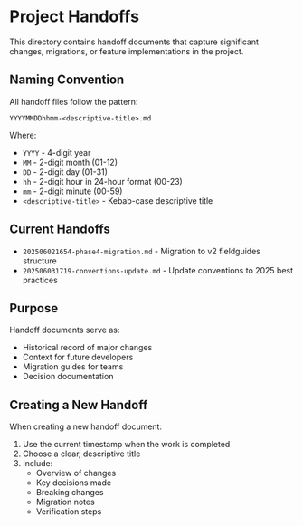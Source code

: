 # Project Handoffs

This directory contains handoff documents that capture significant changes, migrations, or feature implementations in the project.

## Naming Convention

All handoff files follow the pattern:

```text
YYYYMMDDhhmm-<descriptive-title>.md
```

Where:

- `YYYY` - 4-digit year
- `MM` - 2-digit month (01-12)
- `DD` - 2-digit day (01-31)
- `hh` - 2-digit hour in 24-hour format (00-23)
- `mm` - 2-digit minute (00-59)
- `<descriptive-title>` - Kebab-case descriptive title

## Current Handoffs

- `202506021654-phase4-migration.md` - Migration to v2 fieldguides structure
- `202506031719-conventions-update.md` - Update conventions to 2025 best
practices

## Purpose

Handoff documents serve as:

- Historical record of major changes
- Context for future developers
- Migration guides for teams
- Decision documentation

## Creating a New Handoff

When creating a new handoff document:

1. Use the current timestamp when the work is completed
2. Choose a clear, descriptive title
3. Include:
   - Overview of changes
   - Key decisions made
   - Breaking changes
   - Migration notes
   - Verification steps
